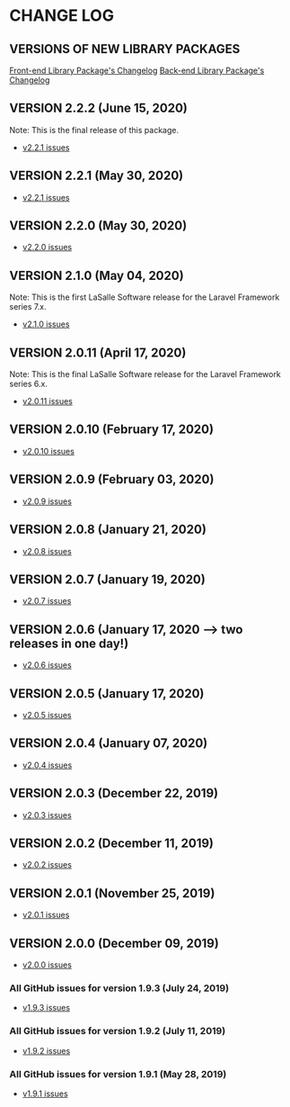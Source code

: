 # CHANGE LOG

## VERSIONS OF NEW LIBRARY PACKAGES
[Front-end Library Package's Changelog](https://github.com/LaSalleSoftware/ls-libraryfrontend-pkg/blob/master/CHANGELOG.md)
[Back-end Library Package's Changelog](https://github.com/LaSalleSoftware/ls-librarybackend-pkg/blob/master/CHANGELOG.md)

## VERSION 2.2.2 (June 15, 2020)
Note: This is the final release of this package.
* [v2.2.1 issues](https://github.com/LaSalleSoftware/ls-library-pkg/milestone/19closed=1)

## VERSION 2.2.1 (May 30, 2020)
* [v2.2.1 issues](https://github.com/LaSalleSoftware/ls-library-pkg/milestone/18closed=1)

## VERSION 2.2.0 (May 30, 2020)
* [v2.2.0 issues](https://github.com/LaSalleSoftware/ls-library-pkg/milestone/17closed=1)

## VERSION 2.1.0 (May 04, 2020)
Note: This is the first LaSalle Software release for the Laravel Framework series 7.x.
* [v2.1.0 issues](https://github.com/LaSalleSoftware/ls-library-pkg/milestone/16?closed=1)

## VERSION 2.0.11 (April 17, 2020)
Note: This is the final LaSalle Software release for the Laravel Framework series 6.x.
* [v2.0.11 issues](https://github.com/LaSalleSoftware/ls-library-pkg/milestone/15?closed=1)

## VERSION 2.0.10 (February 17, 2020)
* [v2.0.10 issues](https://github.com/LaSalleSoftware/ls-library-pkg/milestone/14?closed=1)

## VERSION 2.0.9 (February 03, 2020)
* [v2.0.9 issues](https://github.com/LaSalleSoftware/ls-library-pkg/milestone/13?closed=1)

## VERSION 2.0.8 (January 21, 2020)
* [v2.0.8 issues](https://github.com/LaSalleSoftware/ls-library-pkg/milestone/12?closed=1)

## VERSION 2.0.7 (January 19, 2020)
* [v2.0.7 issues](https://github.com/LaSalleSoftware/ls-library-pkg/milestone/11?closed=1)

## VERSION 2.0.6 (January 17, 2020 --> two releases in one day!)
* [v2.0.6 issues](https://github.com/LaSalleSoftware/ls-library-pkg/milestone/10?closed=1)

## VERSION 2.0.5 (January 17, 2020)
* [v2.0.5 issues](https://github.com/LaSalleSoftware/ls-library-pkg/milestone/9?closed=1)

## VERSION 2.0.4 (January 07, 2020)
* [v2.0.4 issues](https://github.com/LaSalleSoftware/ls-library-pkg/milestone/8?closed=1)

## VERSION 2.0.3 (December 22, 2019)
* [v2.0.3 issues](https://github.com/LaSalleSoftware/ls-library-pkg/milestone/7?closed=1)

## VERSION 2.0.2 (December 11, 2019)
* [v2.0.2 issues](https://github.com/LaSalleSoftware/ls-library-pkg/milestone/6?closed=1)

## VERSION 2.0.1 (November 25, 2019)
* [v2.0.1 issues](https://github.com/LaSalleSoftware/ls-library-pkg/milestone/5?closed=1)

## VERSION 2.0.0 (December 09, 2019)
* [v2.0.0 issues](https://github.com/LaSalleSoftware/ls-library-pkg/milestone/4?closed=1)

### All GitHub issues for version 1.9.3 (July 24, 2019)
* [v1.9.3 issues](https://github.com/LaSalleSoftware/ls-library-pkg/milestone/3?closed=1)

### All GitHub issues for version 1.9.2 (July 11, 2019)
* [v1.9.2 issues](https://github.com/LaSalleSoftware/ls-library-pkg/milestone/2?closed=1)


### All GitHub issues for version 1.9.1 (May 28, 2019)
* [v1.9.1 issues](https://github.com/LaSalleSoftware/ls-library-pkg/milestone/1?closed=1)
